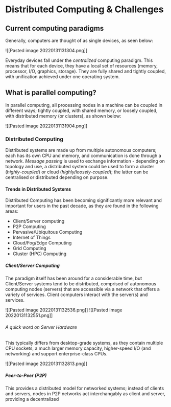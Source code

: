 # Distributed Computing & Challenges

## Current computing paradigms

Generally, computers are thought of as single devices, as seen below:

![[Pasted image 20220131131304.png]]

Everyday devices fall under the *centralized* computing paradigm. This means that for each device, they have a local set of resources (memory, processor, I/O, graphics, storage). They are fully shared and tightly coupled, with unification achieved under one operating system.

## What is parallel computing?

In parallel computing, all processing nodes in a machine can be coupled in different ways; tightly coupled, with shared memory, or loosely coupled, with distributed memory (or clusters), as shown below:

![[Pasted image 20220131131904.png]]

### Distributed Computing

Distributed systems are made up from multiple autonomous computers; each has its own CPU and memory, and communication is done through a network. *Message passing* is used to exchange information - depending on topology and use, a distributed system could be used to form a cluster (*highly-coupled*) or cloud (*highly/loosely-coupled*); the latter can be centralised or distributed depending on purpose.

#### Trends in Distributed Systems

Distributed Computing has been becoming significantly more relevant and important for users in the past decade, as they are found in the following areas:

- Client/Server computing
- P2P Computing
- Pervasive/Ubiquitous Computing
- Internet of Things
- Cloud/Fog/Edge Computing
- Grid Computing
- Cluster (HPC) Computing

##### Client/Server Computing

The paradigm itself has been around for a considerable time, but Client/Server systems tend to be distributed, comprised of autonomous computing nodes (servers) that are accessible via a network that offers a variety of services. Client computers interact with the server(s) and services.

![[Pasted image 20220131132536.png]]
![[Pasted image 20220131132551.png]]

###### A quick word on Server Hardware

This typically differs from desktop-grade systems, as they contain multiple CPU sockets, a much larger memory capacity, higher-speed I/O (and networking) and support enterprise-class CPUs.

![[Pasted image 20220131132813.png]]

##### Peer-to-Peer (P2P)

This provides a distributed model for networked systems; instead of clients and servers, nodes in P2P networks act interchangably as client and server, providing a decentralized 




